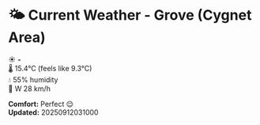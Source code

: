 # 🌤️ Current Weather - Grove (Cygnet Area)

☀️ **-**  
🌡️ 15.4°C (feels like 9.3°C)  
💧 55% humidity  
💨 W 28 km/h  

**Comfort:** Perfect 😌  
**Updated:** 20250912031000
